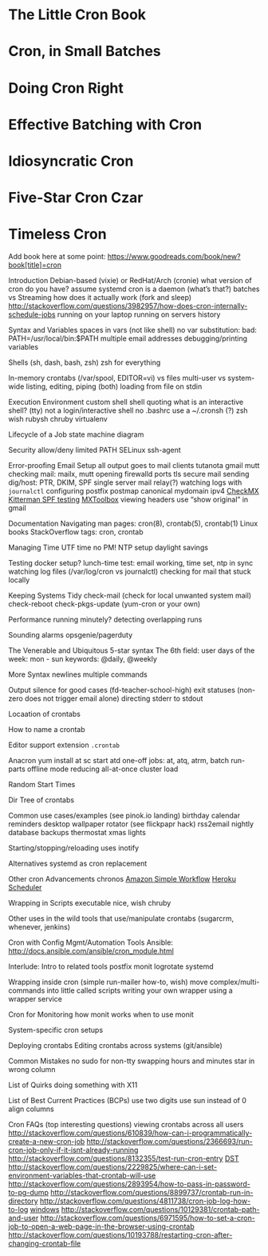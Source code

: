 # The Little Cron Book
# Cron, in Small Batches
# Doing Cron Right
# Effective Batching with Cron
# Idiosyncratic Cron
# Five-Star Cron Czar
# Timeless Cron

Add book here at some point:
https://www.goodreads.com/book/new?book[title]=cron

Introduction
  Debian-based (vixie) or RedHat/Arch (cronie)
  what version of cron do you have?
  assume systemd
  cron is a daemon (what’s that?)
  batches vs Streaming
  how does it actually work (fork and sleep)
  http://stackoverflow.com/questions/3982957/how-does-cron-internally-schedule-jobs
  running on your laptop
  running on servers
  history

Syntax and Variables
  spaces in vars (not like shell)
  no var substitution: bad: PATH=/usr/local/bin:$PATH
  multiple email addresses
  debugging/printing variables

Shells (sh, dash, bash, zsh)
  zsh for everything

In-memory crontabs (/var/spool, EDITOR=vi) vs files
  multi-user vs system-wide
  listing, editing, piping (both)
  loading from file on stdin

Execution Environment
  custom shell
  shell quoting
  what is an interactive shell? (tty)
  not a login/interactive shell
  no .bashrc
  use a ~/.cronsh (?)
  zsh
  wish
  rubysh
  chruby
  virtualenv

Lifecycle of a Job
  state machine diagram

Security
  allow/deny
  limited PATH
  SELinux
  ssh-agent

Error-proofing Email Setup
  all output goes to mail
  clients
    tutanota
    gmail
    mutt
  checking mail: mailx, mutt
  opening firewalld ports
  tls secure mail sending
  dig/host: PTR, DKIM, SPF
  single server mail relay(?)
  watching logs with `journalctl`
  configuring postfix
    postmap canonical
    mydomain
    ipv4
  [CheckMX](https://toolbox.googleapps.com/apps/checkmx/check?from=support.google.com&origin=checkmx-widget&domain=)
  [Kitterman SPF testing](http://www.kitterman.com/spf/validate.html?)
  [MXToolbox](http://mxtoolbox.com/SuperTool.aspx)
  viewing headers
    use “show original” in gmail

Documentation
  Navigating man pages: cron(8), crontab(5), crontab(1)
  Linux books
  StackOverflow tags: cron, crontab

Managing Time
  UTF time
  no PM!
  NTP setup
  daylight savings

Testing
  docker setup?
  lunch-time test: email working, time set, ntp in sync
  watching log files (/var/log/cron vs journalctl)
  checking for mail that stuck locally

Keeping Systems Tidy
  check-mail (check for local unwanted system mail)
  check-reboot
  check-pkgs-update (yum-cron or your own)

Performance
  running minutely?
  detecting overlapping runs

Sounding alarms
  opsgenie/pagerduty

The Venerable and Ubiquitous 5-star syntax
  The 6th field: user
  days of the week: mon - sun
  keywords: @daily, @weekly

More Syntax
  newlines
  multiple commands

Output
  silence for good cases (fd-teacher-school-high)
  exit statuses (non-zero does not trigger email alone)
  directing stderr to stdout

Locaation of crontabs

How to name a crontab

Editor support
  extension `.crontab`

Anacron
  yum install at
  sc start atd
  one-off jobs: at, atq, atrm, batch
  run-parts
  offline mode
  reducing all-at-once cluster load

Random Start Times

Dir Tree of crontabs

Common use cases/examples (see pinok.io landing)
  birthday calendar
  reminders
  desktop wallpaper rotator (see flickpapr hack)
  rss2email
  nightly database backups
  thermostat
  xmas lights

Starting/stopping/reloading
  uses inotify

Alternatives
  systemd as cron replacement

Other cron Advancements
  chronos
  [Amazon Simple Workflow](https://www.youtube.com/watch?v=3PsY7_ttcKk&feature=youtu.be)
  [Heroku Scheduler](https://devcenter.heroku.com/articles/scheduler)

Wrapping in Scripts
  executable
  nice, wish
  chruby

Other uses in the wild
  tools that use/manipulate crontabs (sugarcrm, whenever, jenkins)

Cron with Config Mgmt/Automation Tools
  Ansible: http://docs.ansible.com/ansible/cron_module.html

Interlude: Intro to related tools
  postfix
  monit
  logrotate
  systemd

Wrapping inside cron (simple run-mailer how-to, wish)
  move complex/multi-commands into little called scripts
  writing your own wrapper
  using a wrapper service

Cron for Monitoring
  how monit works
  when to use monit

System-specific cron setups

Deploying crontabs
  Editing crontabs across systems (git/ansible)

Common Mistakes
  no sudo for non-tty
  swapping hours and minutes
  star in wrong column

List of Quirks
  doing something with X11

List of Best Current Practices (BCPs)
  use two digits
  use sun instead of 0
  align columns

Cron FAQs (top interesting questions)
  viewing crontabs across all users
  http://stackoverflow.com/questions/610839/how-can-i-programmatically-create-a-new-cron-job
  http://stackoverflow.com/questions/2366693/run-cron-job-only-if-it-isnt-already-running
  http://stackoverflow.com/questions/8132355/test-run-cron-entry
  [DST](http://stackoverflow.com/questions/13195999/daylight-savings-and-cron)
  http://stackoverflow.com/questions/2229825/where-can-i-set-environment-variables-that-crontab-will-use
  http://stackoverflow.com/questions/2893954/how-to-pass-in-password-to-pg-dump
  http://stackoverflow.com/questions/8899737/crontab-run-in-directory
  http://stackoverflow.com/questions/4811738/cron-job-log-how-to-log
  [windows](http://stackoverflow.com/questions/707184/how-do-you-run-a-crontab-in-cygwin-on-windows)
  http://stackoverflow.com/questions/10129381/crontab-path-and-user
  http://stackoverflow.com/questions/6971595/how-to-set-a-cron-job-to-open-a-web-page-in-the-browser-using-crontab
  http://stackoverflow.com/questions/10193788/restarting-cron-after-changing-crontab-file
